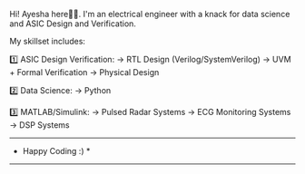 Hi! Ayesha here🙋‍♀️. I'm an electrical engineer with a knack for data science and ASIC Design and Verification.

My skillset includes:

1️⃣ ASIC Design Verification:
      -> RTL Design (Verilog/SystemVerilog)
      -> UVM + Formal Verification
      -> Physical Design


2️⃣ Data Science:
      -> Python


3️⃣ MATLAB/Simulink:
      -> Pulsed Radar Systems
      -> ECG Monitoring Systems
      -> DSP Systems

*********************
*  Happy Coding :)  *
*********************  
